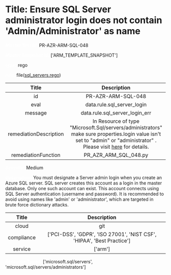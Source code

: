 



# Title: Ensure SQL Server administrator login does not contain 'Admin/Administrator' as name


***<font color="white">Master Test Id:</font>*** PR-AZR-ARM-SQL-048

***<font color="white">Master Snapshot Id:</font>*** ['ARM_TEMPLATE_SNAPSHOT']

***<font color="white">type:</font>*** rego

***<font color="white">rule:</font>*** file([sql_servers.rego])  
  
  
  
  

|Title|Description|
| :---: | :---: |
|id|PR-AZR-ARM-SQL-048|
|eval|data.rule.sql_server_login|
|message|data.rule.sql_server_login_err|
|remediationDescription|In Resource of type "Microsoft.Sql/servers/administrators" make sure properties.login value isn't set to "admin" or "administrator" .<br>Please visit <a href='https://docs.microsoft.com/en-us/azure/templates/microsoft.sql/servers/administrators' target='_blank'>here</a> for details.|
|remediationFunction|PR_AZR_ARM_SQL_048.py|


***<font color="white">Severity:</font>*** Medium

***<font color="white">Description:</font>*** You must designate a Server admin login when you create an Azure SQL server. SQL server creates this account as a login in the master database. Only one such account can exist. This account connects using SQL Server authentication (username and password). It is recommended to avoid using names like 'admin' or 'administrator', which are targeted in brute force dictionary attacks.  
  
  

|Title|Description|
| :---: | :---: |
|cloud|git|
|compliance|['PCI-DSS', 'GDPR', 'ISO 27001', 'NIST CSF', 'HIPAA', 'Best Practice']|
|service|['arm']|


***<font color="white">Resource Types:</font>*** ['microsoft.sql/servers', 'microsoft.sql/servers/administrators']


[sql_servers.rego]: https://github.com/prancer-io/prancer-compliance-test/tree/master/azure/iac/sql_servers.rego
